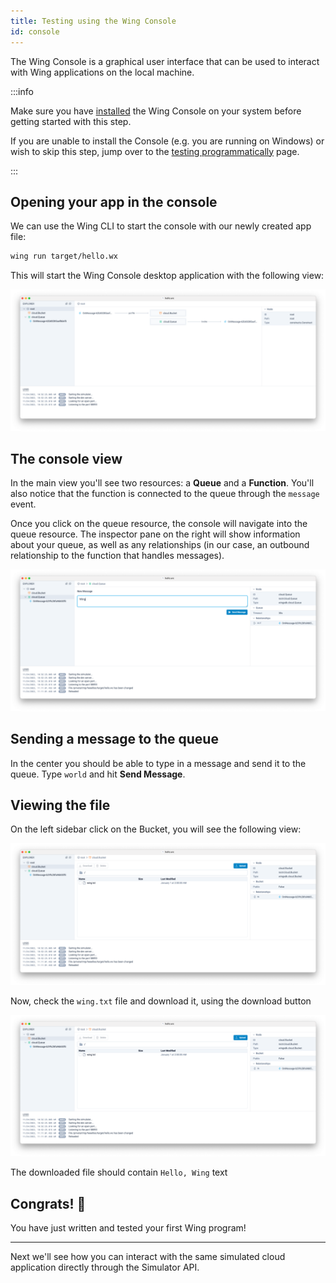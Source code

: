 ```yaml
---
title: Testing using the Wing Console
id: console
---
```


The Wing Console is a graphical user interface that can be used to interact with
Wing applications on the local machine.

:::info

Make sure you have [installed](./installation#wing-console) the Wing Console on your system
before getting started with this step.

If you are unable to install the Console (e.g. you are running on Windows) or wish to skip
this step, jump over to the [testing programmatically](./simulator) page.

:::

## Opening your app in the console

We can use the Wing CLI to start the console with our newly created app file:

```sh
wing run target/hello.wx
```

This will start the Wing Console desktop application with the following view:

![](./console-app.png)

## The console view

In the main view you'll see two resources: a **Queue** and a **Function**.
You'll also notice that the function is connected to the queue through the
`message` event.

Once you click on the queue resource, the console will navigate into the queue
resource. The inspector pane on the right will show information about your
queue, as well as any relationships (in our case, an outbound relationship to
the function that handles messages).

![](./console-queue.png)

## Sending a message to the queue

In the center you should be able to type in a message and send it to the queue.
Type `world` and hit **Send Message**.

## Viewing the file

On the left sidebar click on the Bucket, you will see the following view:

![](./console-bucket-1.png)

Now, check the `wing.txt` file and download it, using the download button

![](./console-bucket-1.png)

The downloaded file should contain `Hello, Wing` text 

## Congrats! :clap:

You have just written and tested your first Wing program!


---

Next we'll see how you can interact with the same simulated cloud application
directly through the Simulator API.
